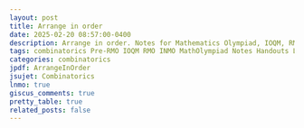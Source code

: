 ```yaml
---
layout: post
title: Arrange in order
date: 2025-02-20 08:57:00-0400
description: Arrange in order. Notes for Mathematics Olympiad, IOQM, RMO, INMO. Problem set, Solutions, Questions, Answers, Hints, Walkthroughs, Discussions, Solutions in pdf.
tags: combinatorics Pre-RMO IOQM RMO INMO MathOlympiad Notes Handouts LectureNotes
categories: combinatorics
jpdf: ArrangeInOrder
jsujet: Combinatorics
lnmo: true
giscus_comments: true
pretty_table: true
related_posts: false
---
```

